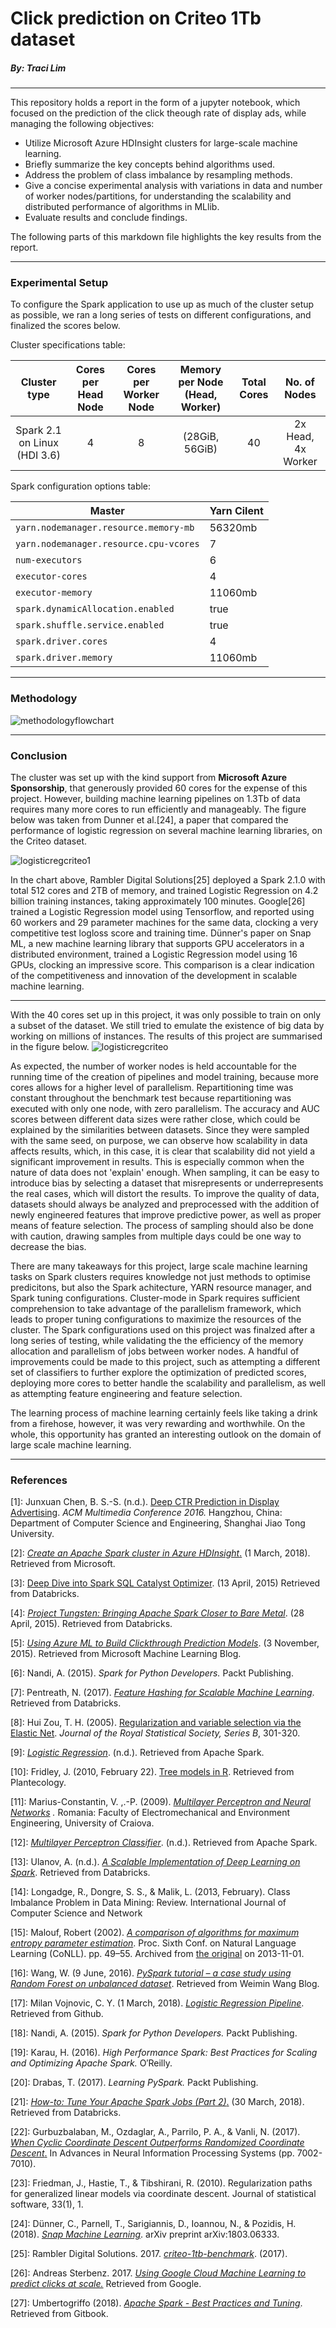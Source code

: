 # Click prediction on Criteo 1Tb dataset

##### By: Traci Lim

---

This repository holds a report in the form of a jupyter notebook, which focused on the prediction of the click theough rate of display ads, while managing the following objectives:

- Utilize Microsoft Azure HDInsight clusters for large-scale machine learning.
- Briefly summarize the key concepts behind algorithms used.
- Address the problem of class imbalance by resampling methods.
- Give a concise experimental analysis with variations in data and  number of worker nodes/partitions, for understanding the scalability and  distributed performance of algorithms in MLlib.
- Evaluate results and conclude findings.



The following parts of this markdown file highlights the key results from the report. 

---

### Experimental Setup

To configure the Spark application to use up as much of the cluster setup as possible, we ran a long series of tests on different configurations, and finalized the scores below. 

Cluster specifications table:

|         Cluster type         | Cores per Head Node | Cores per Worker Node | Memory per Node (Head, Worker) | Total Cores |    No. of Nodes    |
| :--------------------------: | :-----------------: | :-------------------: | :----------------------------: | :---------: | :----------------: |
| Spark 2.1 on Linux (HDI 3.6) |          4          |           8           |         (28GiB, 56GiB)         |     40      | 2x Head, 4x Worker |

Spark configuration options table:


| Master                                 | Yarn Cilent |
| -------------------------------------- | ----------- |
| `yarn.nodemanager.resource.memory-mb`  | 56320mb     |
| `yarn.nodemanager.resource.cpu-vcores` | 7           |
| `num-executors`                        | 6           |
| `executor-cores`                       | 4           |
| `executor-memory`                      | 11060mb     |
| `spark.dynamicAllocation.enabled`      | true        |
| `spark.shuffle.service.enabled`        | true        |
| `spark.driver.cores`                   | 4           |
| `spark.driver.memory`                  | 11060mb     |

---

### Methodology

![methodologyflowchart](methodologyflowchart.png)

---

### Conclusion

The cluster was set up with the kind support from **Microsoft Azure Sponsorship**, that generously provided 60 cores for the expense of this project. However, building machine learning pipelines on 1.3Tb of data requires many more cores to run efficiently and manageably. The figure below was taken from Dunner et al.[24], a paper that compared the performance of logistic regression on several machine learning libraries, on the Criteo dataset.

![logisticregcriteo1](logisticregcriteo.png)

In the chart above, Rambler Digital Solutions[25] deployed a Spark 2.1.0 with total 512 cores and 2TB of memory, and trained Logistic Regression on 4.2 billion training instances, taking approximately 100 minutes. Google[26] trained a Logistic Regression model using Tensorflow, and reported using 60 workers and 29 parameter machines for the same data, clocking a very competitive test logloss score and training time. Dünner's paper on Snap ML, a new machine learning library that supports GPU accelerators in a distributed environment, trained a Logistic Regression model using 16 GPUs, clocking an impressive score. This comparison is a clear indication of the competitiveness and innovation of the development in scalable machine learning.

------

With the 40 cores set up in this project, it was only possible to train on only a subset of the dataset. We still tried to emulate the existence of big data by working on millions of instances. The results of this project are summarised in the figure below.
![logisticregcriteo](results.png)

As expected, the number of worker nodes is held accountable for the running time of the creation of pipelines and model training, because more cores allows for a higher level of parallelism. Repartitioning time was constant throughout the benchmark test because repartitioning was executed with only one node, with zero parallelism. The accuracy and AUC scores between different data sizes were rather close, which could be explained by the similarities between datasets. Since they were sampled with the same seed, on purpose, we can observe how scalability in data affects results, which, in this case, it is clear that scalability did not yield a significant improvement in results. This is especially common when the nature of data does not 'explain' enough. When sampling, it can be easy to introduce bias by selecting a dataset that misrepresents or underrepresents the real cases, which will distort the results. To improve the quality of data, datasets should always be analyzed and preprocessed with the addition of newly engineered features that improve predictive power, as well as proper means of feature selection. The process of sampling should also be done with caution, drawing samples from multiple days could be one way to decrease the bias. 

There are many takeaways for this project, large scale machine learning tasks on Spark clusters requires knowledge not just methods to optimise predicitons, but also the Spark achitecture, YARN resource manager, and Spark tuning configurations. Cluster-mode in Spark requires sufficient comprehension to take advantage of the parallelism framework, which leads to proper tuning configurations to maximize the resources of the cluster. The Spark configurations used on this project was finalzed after a long series of testing, while validating the the efficiency of the memory allocation and parallelism of jobs between worker nodes. A handful of improvements could be made to this project, such as attempting a different set of classifiers to further explore the optimization of predicted scores, deploying more cores to better handle the scalability and parallelism, as well as attempting feature engineering and feature selection. 

The learning process of machine learning certainly feels like taking a drink from a firehose, however, it was very rewarding and worthwhile. On the whole, this opportunity has granted an interesting outlook on the domain of large scale machine learning. 

---

### References

[1]: Junxuan Chen, B. S.-S. (n.d.). [Deep CTR Prediction in Display Advertising]( http://wnzhang.net/share/rtb-papers/deep-ctr-display.pdfhttp://wnzhang.net/share/rtb-papers/deep-ctr-display.pdf). *ACM Multimedia Conference 2016.*
Hangzhou, China: Department of Computer Science and Engineering, Shanghai Jiao Tong University. 

[2]: [*Create an Apache Spark cluster in Azure HDInsight*.](https://docs.microsoft.com/en-gb/azure/hdinsight/spark/apache-spark-jupyter-spark-sql) (1 March, 2018). Retrieved from Microsoft.

[3]: [Deep Dive into Spark SQL Catalyst Optimizer](https://databricks.com/blog/2015/04/13/deep-dive-into-spark-sqls-catalyst-optimizer.html). (13 April, 2015) Retrieved from Databricks.

[4]: *[Project Tungsten: Bringing Apache Spark Closer to Bare Metal](https://databricks.com/blog/2015/04/28/project-tungsten-bringing-spark-closer-to-bare-metal.html)*. (28 April, 2015). Retrieved from Databricks.

[5]: *[Using Azure ML to Build Clickthrough Prediction Models](https://blogs.technet.microsoft.com/machinelearning/2015/11/03/using-azure-ml-to-build-clickthrough-prediction-models/)*. (3 November, 2015). Retrieved from Microsoft Machine Learning Blog.

[6]: Nandi, A. (2015). *Spark for Python Developers.* Packt Publishing.

[7]: Pentreath, N. (2017). *[Feature Hashing for Scalable Machine Learning](https://databricks.com/session/feature-hashing-for-scalable-machine-learning)*. Retrieved from Databricks.

[8]: Hui Zou, T. H. (2005). [Regularization and variable selection via the Elastic Net](http://citeseerx.ist.psu.edu/viewdoc/summary?doi=10.1.1.124.4696). *Journal of the Royal Statistical Society, Series B*, 301-320.

[9]: *[Logistic Regression]( https://spark.apache.org/docs/latest/ml-classification-regression.html#multilayer-perceptron-classifier)*. (n.d.). Retrieved from Apache Spark.

[10]: Fridley, J. (2010, February 22). [Tree models in R]( http://plantecology.syr.edu/fridley/bio793/cart.html ). Retrieved from Plantecology.

[11]: Marius-Constantin, V. ,.-P. (2009). *[Multilayer Perceptron and Neural Networks](http://www.wseas.us/e-library/transactions/circuits/2009/29-485.pdf) .* Romania: Faculty of Electromechanical and Environment Engineering, University of Craiova. 

[12]: *[Multilayer Perceptron Classifier](https://spark.apache.org/docs/latest/ml-classification-regression.html#multilayer-perceptron-classifier)*. (n.d.). Retrieved from Apache Spark.

[13]: Ulanov, A. (n.d.). *[A Scalable Implementation of Deep Learning on Spark](https://databricks.com/session/a-scalable-implementation-of-deep-learning-on-spark)*. Retrieved from Databricks.

[14]: Longadge, R., Dongre, S. S., & Malik, L. (2013, February). Class Imbalance Problem in Data Mining: Review. International Journal of Computer Science and Network 

[15]: Malouf, Robert (2002). [*A comparison of algorithms for maximum entropy parameter estimation*](https://web.archive.org/web/20131101205929/http://acl.ldc.upenn.edu/W/W02/W02-2018.pdf). Proc. Sixth Conf. on Natural Language Learning (CoNLL). pp. 49–55. Archived from [the original](http://acl.ldc.upenn.edu/W/W02/W02-2018.pdf) on 2013-11-01.

[16]: Wang, W. (9 June, 2016). *[PySpark tutorial – a case study using Random Forest on unbalanced dataset](https://weiminwang.blog/2016/06/09/pyspark-tutorial-building-a-random-forest-binary-classifier-on-unbalanced-dataset/)*. Retrieved from Weimin Wang Blog.

[17]: Milan Vojnovic, C. Y. (1 March, 2018). *[Logistic Regression Pipeline](https://github.com/lse-st446/lectures/blob/master/week07/class/logistic_regression_pipeline.ipynb)*. Retrieved from Github.

[18]: Nandi, A. (2015). *Spark for Python Developers.* Packt Publishing.

[19]: Karau, H. (2016). *High Performance Spark: Best Practices for Scaling and Optimizing Apache Spark.* O′Reilly.

[20]: Drabas, T. (2017). *Learning PySpark.* Packt Publishing.

[21]: [*How-to: Tune Your Apache Spark Jobs (Part 2)*.](https://blog.cloudera.com/blog/2015/03/how-to-tune-your-apache-spark-jobs-part-2/) (30 March, 2018). Retrieved from Databricks.

[22]: Gurbuzbalaban, M., Ozdaglar, A., Parrilo, P. A., & Vanli, N. (2017). [*When Cyclic Coordinate Descent Outperforms Randomized Coordinate Descent*.](https://papers.nips.cc/paper/7275-when-cyclic-coordinate-descent-outperforms-randomized-coordinate-descent.pdf) In Advances in Neural Information Processing Systems (pp. 7002-7010).

[23]: Friedman, J., Hastie, T., & Tibshirani, R. (2010). Regularization paths for generalized linear models via coordinate descent. Journal of statistical software, 33(1), 1.

[24]: Dünner, C., Parnell, T., Sarigiannis, D., Ioannou, N., & Pozidis, H. (2018). [*Snap Machine Learning*](https://arxiv.org/pdf/1803.06333.pdf). arXiv preprint arXiv:1803.06333.

[25]:  Rambler Digital Solutions. 2017. [*criteo-1tb-benchmark*](https://github.com/rambler-digital-solutions/criteo-1tb-benchmark). (2017). 

[26]: Andreas Sterbenz. 2017. [*Using Google Cloud Machine Learning to predict clicks at scale.*](https://cloud.google.com/blog/big-data/2017/02/using-google-cloud-machine-learning-to-predict-clicks-at-scale) Retrieved from Google.

[27]: Umbertogriffo (2018). [*Apache Spark - Best Practices and Tuning*](https://legacy.gitbook.com/book/umbertogriffo/apache-spark-best-practices-and-tuning/details). Retrieved from Gitbook.